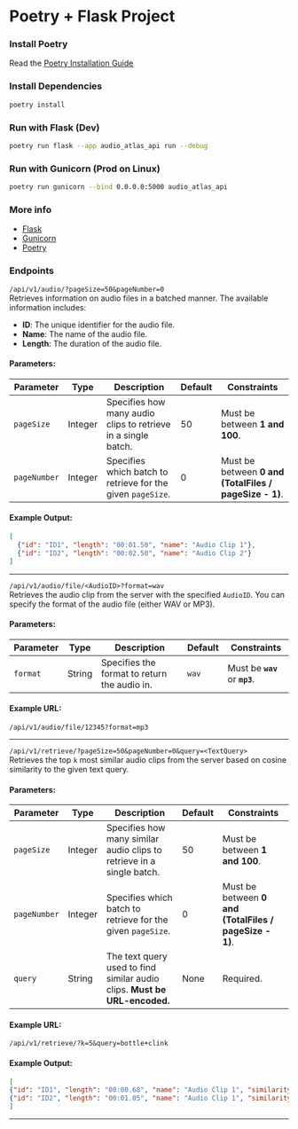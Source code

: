 # Poetry + Flask Project

### Install Poetry

Read the [Poetry Installation Guide](https://python-poetry.org/docs/#installation)

### Install Dependencies

```bash
poetry install
```

### Run with Flask (Dev)
```bash
poetry run flask --app audio_atlas_api run --debug
```

### Run with Gunicorn (Prod on Linux)
```bash
poetry run gunicorn --bind 0.0.0.0:5000 audio_atlas_api
```

### More info

- [Flask](https://flask.palletsprojects.com/en/stable/)
- [Gunicorn](https://gunicorn.org/)
- [Poetry](https://python-poetry.org/)


### Endpoints

`/api/v1/audio/?pageSize=50&pageNumber=0`  
Retrieves information on audio files in a batched manner. The available information includes:
- **ID**: The unique identifier for the audio file.
- **Name**: The name of the audio file.
- **Length**: The duration of the audio file.

#### **Parameters:**
| Parameter   | Type     | Description                                                                                      | Default | Constraints                              |
|-------------|----------|--------------------------------------------------------------------------------------------------|---------|------------------------------------------|
| `pageSize` | Integer  | Specifies how many audio clips to retrieve in a single batch.                                    | 50      | Must be between **1 and 100**.           |
| `pageNumber` | Integer | Specifies which batch to retrieve for the given `pageSize`.                                    | 0       | Must be between **0 and (TotalFiles / pageSize - 1)**. |

#### **Example Output:**
```json
[
  {"id": "ID1", "length": "00:01.50", "name": "Audio Clip 1"},
  {"id": "ID2", "length": "00:02.50", "name": "Audio Clip 2"}
]
```

---

`/api/v1/audio/file/<AudioID>?format=wav`  
Retrieves the audio clip from the server with the specified `AudioID`. You can specify the format of the audio file (either WAV or MP3).

#### **Parameters:**
| Parameter | Type   | Description                                     | Default | Constraints                  |
|-----------|--------|-------------------------------------------------|---------|------------------------------|
| `format`  | String | Specifies the format to return the audio in.    | `wav`   | Must be **`wav`** or **`mp3`**. |

#### **Example URL:**
```
/api/v1/audio/file/12345?format=mp3
```

---

`/api/v1/retrieve/?pageSize=50&pageNumber=0&query=<TextQuery>`  
Retrieves the top `k` most similar audio clips from the server based on cosine similarity to the given text query.

#### **Parameters:**
| Parameter | Type    | Description                                                                 | Default | Constraints                       |
|-----------|---------|-----------------------------------------------------------------------------|---------|-----------------------------------|
| `pageSize` | Integer  | Specifies how many similar audio clips to retrieve in a single batch.                                    | 50      | Must be between **1 and 100**.           |
| `pageNumber` | Integer | Specifies which batch to retrieve for the given `pageSize`.                                    | 0       | Must be between **0 and (TotalFiles / pageSize - 1)**. |
| `query`   | String  | The text query used to find similar audio clips. **Must be URL-encoded.**   | None    | Required.                         |

#### **Example URL:**
```
/api/v1/retrieve/?k=5&query=bottle+clink
```

#### **Example Output:**
```json
[
{"id": "ID1", "length": "00:00.68", "name": "Audio Clip 1", "similarity": 0.6627258658409119},
{"id": "ID2", "length": "00:01.05", "name": "Audio Clip 1", "similarity": 0.659700870513916}
]
```

---
